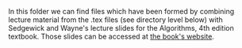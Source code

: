 In this folder we can find files which have been formed by combining lecture material from the .tex files (see directory level below) 
with Sedgewick and Wayne's lecture slides for the Algorithms, 4th edition textbook. Those slides can be accessed at [the book's website](http://algs4.cs.princeton.edu/lectures/).
